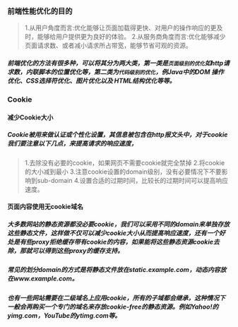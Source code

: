 ### 前端性能优化的目的

>1.从用户角度而言:优化能够让页面加载得更快、对用户的操作响应的更及时，能够给用户提供更为良好的体验。 
>2.从服务商角度而言:优化能够减少页面请求数、或者减小请求所占带宽，能够节省可观的资源。

##### 前端优化的方法有很多种，可以将其分为两大类，第一类是`页面级别的优化`如http请求数，内联脚本的位置优化等，第二类为`代码级别的优化`，例Java中的DOM 操作优化、CSS选择符优化、图片优化以及 HTML结构优化等等。

### Cookie

#### 减少Cookie大小

##### Cookie被用来做认证或个性化设置，其信息被包含在http报文头中，对于cookie我们要注意以下几点，来提高请求的响应速度，

>1.去除没有必要的cookie，如果网页不需要cookie就完全禁掉
>2.将cookie的大小减到最小
>3.注意cookie设置的domain级别，没有必要情况下不要影响到sub-domain
>4.设置合适的过期时间，比较长的过期时间可以提高响应速度。

#### 页面内容使用无cookie域名
##### 大多数网站的静态资源都没必要cookie，我们可以采用不同的domain来单独存放这些静态文件，这样做不仅可以减少cookie大小从而提高响应速度，还有一个好处是有些proxy拒绝缓存带有cookie的内容，如果能将这些静态资源cookie去除，那就可以得到这些proxy的缓存支持。

##### 常见的划分domain的方式是将静态文件放在static.example.com，动态内容放在www.example.com。

##### 也有一些网站需要在二级域名上应用cookie，所有的子域都会继承，这种情况下一般会再购买一个专门的域名来存放cookie-free的静态资源。例如Yahoo!的yimg.com，YouTube的ytimg.com等。